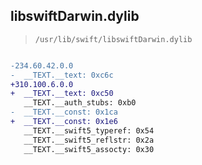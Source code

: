 ## libswiftDarwin.dylib

> `/usr/lib/swift/libswiftDarwin.dylib`

```diff

-234.60.42.0.0
-  __TEXT.__text: 0xc6c
+310.100.6.0.0
+  __TEXT.__text: 0xc50
   __TEXT.__auth_stubs: 0xb0
-  __TEXT.__const: 0x1ca
+  __TEXT.__const: 0x1e6
   __TEXT.__swift5_typeref: 0x54
   __TEXT.__swift5_reflstr: 0x2a
   __TEXT.__swift5_assocty: 0x30

```
